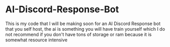 # AI-Discord-Response-Bot
This is my code that I will be making soon for an AI Discord Response bot that you self host, the ai is something you will have train yourself which I do not recommend if you don't have tons of storage or ram because it is somewhat resource intensive 
